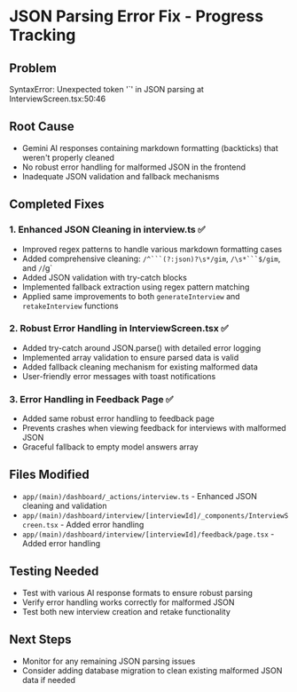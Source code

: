 # JSON Parsing Error Fix - Progress Tracking

## Problem
SyntaxError: Unexpected token '`' in JSON parsing at InterviewScreen.tsx:50:46

## Root Cause
- Gemini AI responses containing markdown formatting (backticks) that weren't properly cleaned
- No robust error handling for malformed JSON in the frontend
- Inadequate JSON validation and fallback mechanisms

## Completed Fixes

### 1. Enhanced JSON Cleaning in interview.ts ✅
- Improved regex patterns to handle various markdown formatting cases
- Added comprehensive cleaning: `/^```(?:json)?\s*/gim`, `/\s*```$/gim`, and `/`/g`
- Added JSON validation with try-catch blocks
- Implemented fallback extraction using regex pattern matching
- Applied same improvements to both `generateInterview` and `retakeInterview` functions

### 2. Robust Error Handling in InterviewScreen.tsx ✅
- Added try-catch around JSON.parse() with detailed error logging
- Implemented array validation to ensure parsed data is valid
- Added fallback cleaning mechanism for existing malformed data
- User-friendly error messages with toast notifications

### 3. Error Handling in Feedback Page ✅
- Added same robust error handling to feedback page
- Prevents crashes when viewing feedback for interviews with malformed JSON
- Graceful fallback to empty model answers array

## Files Modified
- `app/(main)/dashboard/_actions/interview.ts` - Enhanced JSON cleaning and validation
- `app/(main)/dashboard/interview/[interviewId]/_components/InterviewScreen.tsx` - Added error handling
- `app/(main)/dashboard/interview/[interviewId]/feedback/page.tsx` - Added error handling

## Testing Needed
- Test with various AI response formats to ensure robust parsing
- Verify error handling works correctly for malformed JSON
- Test both new interview creation and retake functionality

## Next Steps
- Monitor for any remaining JSON parsing issues
- Consider adding database migration to clean existing malformed JSON data if needed
